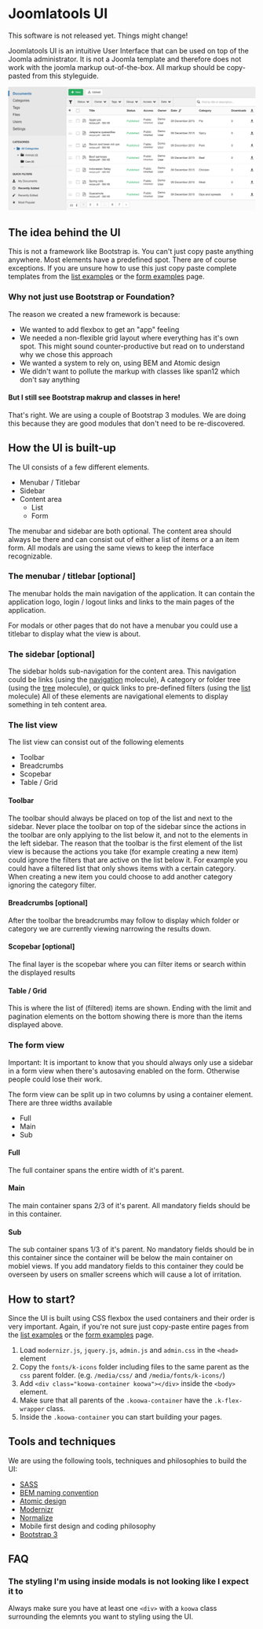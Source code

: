# Joomlatools UI

<p class="sg-alert">This software is not released yet. Things might change!</p>

Joomlatools UI is an intuitive User Interface that can be used on top of the Joomla administrator.
It is not a Joomla template and therefore does not work with the joomla markup out-of-the-box.
All markup should be copy-pasted from this styleguide.

![DOCman using Joomlatools UI](/joomlatools/images/docman.png)

## The idea behind the UI

This is not a framework like Bootstrap is. You can't just copy paste anything anywhere. Most elements have a predefined spot. 
There are of course exceptions. If you are unsure how to use this just copy paste complete templates from the [list examples](/#/section/4) or the [form examples](/#/section/5) page.

### Why not just use Bootstrap or Foundation?

The reason we created a new framework is because:

- We wanted to add flexbox to get an "app" feeling
- We needed a non-flexible grid layout where everything has it's own spot. This might sound counter-productive but read on to understand why we chose this approach
- We wanted a system to rely on, using BEM and Atomic design
- We didn't want to pollute the markup with classes like span12 which don't say anything
 
#### But I still see Bootstrap makrup and classes in here!

That's right. We are using a couple of Bootstrap 3 modules.
We are doing this because they are good modules that don't need to be re-discovered.

## How the UI is built-up

The UI consists of a few different elements.

- Menubar / Titlebar
- Sidebar
- Content area
  - List
  - Form
  
The menubar and sidebar are both optional.
The content area should always be there and can consist out of either a list of items or a an item form.
All modals are using the same views to keep the interface recognizable.

### The menubar / titlebar [optional]

The menubar holds the main navigation of the application.
It can contain the application logo, login / logout links and links to the main pages of the application.

For modals or other pages that do not have a menubar you could use a titlebar to display what the view is about.

### The sidebar [optional]

The sidebar holds sub-navigation for the content area.
This navigation could be links (using the [navigation](/#/section/2.16) molecule), A category or folder tree (using the [tree](/#/section/2.26) molecule), or quick links to pre-defined filters (using the [list](/#/section/2.13) molecule)
All of these elements are navigational elements to display something in teh content area.

### The list view

The list view can consist out of the following elements

- Toolbar
- Breadcrumbs
- Scopebar
- Table / Grid

#### Toolbar

The toolbar should always be placed on top of the list and next to the sidebar.
Never place the toolbar on top of the sidebar since the actions in the toolbar are only applying to the list below it, and not to the elements in the left sidebar.
The reason that the toolbar is the first element of the list view is because the actions you take (for example creating a new item) could ignore the filters that are active on the list below it.
For example you could have a filtered list that only shows items with a certain category. When creating a new item you could choose to add another category ignoring the category filter.

#### Breadcrumbs [optional]

After the toolbar the breadcrumbs may follow to display which folder or category we are currently viewing narrowing the results down.

#### Scopebar [optional]

The final layer is the scopebar where you can filter items or search within the displayed results

#### Table / Grid

This is where the list of (filtered) items are shown. Ending with the limit and pagination elements on the bottom showing there is more than the items displayed above.

### The form view

Important: It is important to know that you should always only use a sidebar in a form view when there's autosaving enabled on the form. Otherwise people could lose their work.

The form view can be split up in two columns by using a container element. There are three widths available

- Full
- Main
- Sub

#### Full

The full container spans the entire width of it's parent.

#### Main

The main container spans 2/3 of it's parent.
All mandatory fields should be in this container.

#### Sub

The sub container spans 1/3 of it's parent.
No mandatory fields should be in this container since the container will be below the main container on mobiel views.
If you add mandatory fields to this container they could be overseen by users on smaller screens which will cause a lot of irritation.

## How to start?

Since the UI is built using CSS flexbox the used containers and their order is very important. Again, if you're not sure just copy-paste entire pages from the [list examples](/#/section/4) or the [form examples](/#/section/5) page.

1. Load `modernizr.js`, `jquery.js`, `admin.js` and `admin.css` in the `<head>` element
2. Copy the `fonts/k-icons` folder including files to the same parent as the `css` parent folder. (e.g. `/media/css/` and `/media/fonts/k-icons/`)
3. Add `<div class="koowa-container koowa"></div>` inside the `<body>` element.
4. Make sure that all parents of the `.koowa-container` have the `.k-flex-wrapper` class.
5. Inside the `.koowa-container` you can start building your pages.

## Tools and techniques

We are using the following tools, techniques and philosophies to build the UI:

- [SASS](http://sass-lang.com/)
- [BEM naming convention](http://getbem.com/naming/)
- [Atomic design](http://bradfrost.com/blog/post/atomic-web-design/)
- [Modernizr](https://modernizr.com/)
- [Normalize](https://necolas.github.io/normalize.css/)
- Mobile first design and coding philosophy
- [Bootstrap 3](http://getbootstrap.com/)

## FAQ

### The styling I'm using inside modals is not looking like I expect it to

Always make sure you have at least one `<div>` with a `koowa` class surrounding the elemnts you want to styling using the UI.